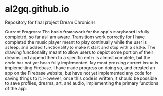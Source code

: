 # al2gq.github.io
Repository for final project Dream Chronicler

Current Progress: The basic framework for the app's storyboard is fully completed, so far as I am aware. Transitions work correctly for I have completed the music player meant to play continually while the user is asleep, and added functionality to make it start and stop with a shake. The drawing functionality meant to allow users to depict some portion of their dreams and append them to a specific entry is almost complete, but the code has not yet been fully implemented. My most pressing current issue is implementing Firebase. I have made progress on doing so, and created an app on the Firebase website, but have not yet implemented any code for saving things to it. However, once this code is written, it should be possible to save profiles, dreams, art, and audio, implementing the primary functions of the app.

